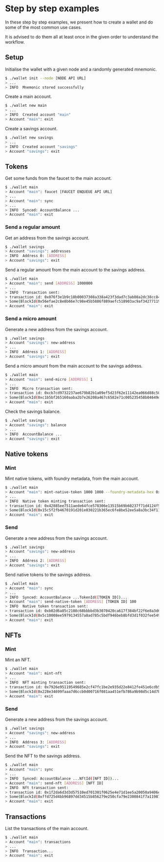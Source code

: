 # Step by step examples

In these step by step examples, we present how to create a wallet and do some of the most common use cases.

It is advised to do them all at least once in the given order to understand the workflow.

## Setup

Initialise the wallet with a given node and a randomly generated mnemonic.
```sh
$ ./wallet init --node [NODE API URL]
> ...
> INFO  Mnemonic stored successfully
```

Create a main account.
```sh
$ ./wallet new main
> ...
> INFO  Created account "main"
> Account "main": exit
```

Create a savings account.
```sh
$ ./wallet new savings
> ...
> INFO  Created account "savings"
> Account "savings": exit
```

## Tokens

Get some funds from the faucet to the main account.
```sh
$ ./wallet main
> Account "main": faucet [FAUCET ENQUEUE API URL]
> ...
> Account "main": sync
> ...
> INFO  Synced: AccountBalance ...
> Account "main": exit
```

### Send a regular amount

Get an address from the savings account.
```sh
$ ./wallet savings
> Account "savings": addresses
> INFO  Address 0: [ADDRESS]
> Account "savings": exit
```

Send a regular amount from the main account to the savings address.
```sh
$ ./wallet main
> Account "main": send [ADDRESS] 1000000
> ...
> INFO  Transaction sent:
> transaction id: 0x076f3e1b9c18b00037308a338a423f3dad7c3ab08a2dc38cc847154fa86e1709
> Some(BlockId(0x56efae2c8e8b66e7c98e45b5886f889aefc518903ac9af342771195912fd72ee))
> Account "main": exit
```

### Send a micro amount

Generate a new address from the savings account.
```sh
$ ./wallet savings
> Account "savings": new-address
> ...
> INFO  Address 1: [ADDRESS]
> Account "savings": exit
```

Send a micro amount from the main account to the savings address.
```sh
$ ./wallet main
> Account "main": send-micro [ADDRESS] 1
> ...
> INFO  Micro transaction sent:
> transaction id: 0xcb7cd9732237ae679b82b1a09ef5d23f62e11142ea066d88c50e77962655889c
> Some(BlockId(0xc1b5bf265160aaba2b7e26208a467c6582e71c005235458b04649d407aa79c55))
> Account "main": exit
```

Check the savings balance.
```sh
$ ./wallet savings
> Account "savings": balance
> ...
> INFO  AccountBalance ...
> Account "savings": exit
```

## Native tokens

### Mint

Mint native tokens, with foundry metadata, from the main account.
```sh
$ ./wallet main
> Account "main": mint-native-token 1000 1000 --foundry-metadata-hex 0xabcdef
> ...
> INFO  Native token minting transaction sent:
> transaction id: 0x42885ee7511aede64fce578306e13515b69b60237f71d4124f51cc0a7c963c64
> Some(BlockId(0x15c5f2fb4670191d201e030221b365ec6fe8be52ee5a8a3bc34f11dce46cc232))
> Account "main": exit
```

### Send

Generate a new address from the savings account.
```sh
$ ./wallet savings
> Account "savings": new-address
> ...
> INFO  Address 2: [ADDRESS]
> Account "savings": exit
```

Send native tokens to the savings address.
```sh
$ ./wallet main
> Account "main": sync
> ...
> INFO  Synced: AccountBalance ...TokenId([TOKEN ID])...
> Account "main": send-native-token [ADDRESS] [TOKEN ID] 100
> INFO  Native token transaction sent:
> transaction id: 0xb02d6a85c2108c68bbbbd3b3070420ca617f384bf22f6e8a3d6f6414a4bfafef
> Some(BlockId(0x5c10008ee5979134557a8ad785c5bdf946beb8bfd3d1f032fee549a58cc0ca47))
> Account "main": exit
```

## NFTs

### Mint

Mint an NFT.
```sh
$ ./wallet main
> Account "main": mint-nft
> ...
> INFO  NFT minting transaction sent:
> transaction id: 0x7926e95119549685e2cf47fc1be2e935d22e8412fe451e6cdb5373a0f28bff43
> Some(BlockId(0x228e34699faaa7d6ccb0d00716f081aa451efb786a9b98d5c14d7bef4ab4e244))
> Account "main": exit
```

### Send

Generate a new address from the savings account.
```sh
$ ./wallet savings
> Account "savings": new-address
> ...
> INFO  Address 3: [ADDRESS]
> Account "savings": exit
```

Send the NFT to the savings address.
```sh
$ ./wallet main
> Account "main": sync
> ...
> INFO  Synced: AccountBalance ...NftId([NFT ID])...
> Account "main": send-nft [ADDRESS] [NFT ID]
> INFO  Nft transaction sent:
> transaction id: 0x1f2da6d3d3d57510ed701301f0625e4e71d1ee5a20050a9406ea1ae681650462
> Some(BlockId(0xffd725d4bb96897dd34515b856279e250cfa79e2300841f7a11987a14a4daf2f))
> Account "main": exit
```

## Transactions

List the transactions of the main account.
```sh
$ ./wallet main
> Account "main": transactions
> ...
> INFO  Transaction...
> Account "main": exit
```

